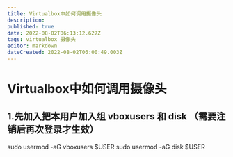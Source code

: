 ```yaml
---
title: Virtualbox中如何调用摄像头
description: 
published: true
date: 2022-08-02T06:13:12.627Z
tags: virtualbox 摄像头
editor: markdown
dateCreated: 2022-08-02T06:00:49.003Z
---
```


# Virtualbox中如何调用摄像头
## 1.先加入把本用户加入组 vboxusers 和 disk （需要注销后再次登录才生效）
sudo usermod -aG vboxusers $USER
sudo usermod -aG disk $USER
